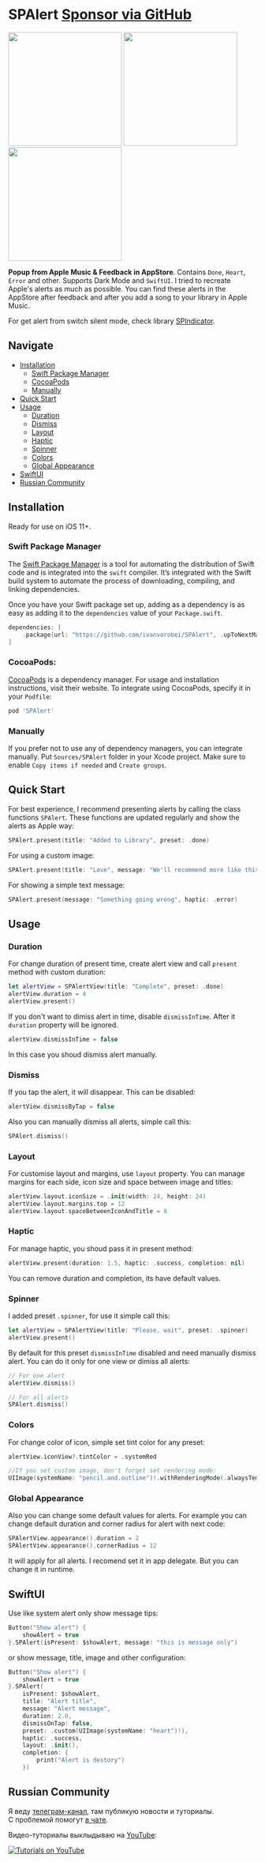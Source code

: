 # SPAlert [Sponsor via GitHub](https://github.com/sponsors/sparrowcode)

<p float="left">
<img src="https://cdn.ivanvorobei.io/github/spalert/done.gif" width="230">
<img src="https://cdn.ivanvorobei.io/github/spalert/heart.gif" width="230">
<img src="https://cdn.ivanvorobei.io/github/spalert/message.gif" width="230">
</p>

**Popup from Apple Music & Feedback in AppStore**. Contains `Done`, `Heart`, `Error` and other. Supports Dark Mode and `SwiftUI`.
I tried to recreate Apple's alerts as much as possible. You can find these alerts in the AppStore after feedback and after you add a song to your library in Apple Music.

For get alert from switch silent mode, check library [SPIndicator](https://github.com/ivanvorobei/SPIndicator).

## Navigate

- [Installation](#installation)
    - [Swift Package Manager](#swift-package-manager)
    - [CocoaPods](#cocoapods)
    - [Manually](#manually)
- [Quick Start](#quick-start)
- [Usage](#usage)
    - [Duration](#duration)
    - [Dismiss](#dismiss)
    - [Layout](#layout)
    - [Haptic](#haptic)
    - [Spinner](#spinner)
    - [Colors](#colors)
    - [Global Appearance](#global-appearance)
- [SwiftUI](#swiftui)
- [Russian Community](#russian-community)

## Installation

Ready for use on iOS 11+.

### Swift Package Manager

The [Swift Package Manager](https://swift.org/package-manager/) is a tool for automating the distribution of Swift code and is integrated into the `swift` compiler. It’s integrated with the Swift build system to automate the process of downloading, compiling, and linking dependencies.

Once you have your Swift package set up, adding as a dependency is as easy as adding it to the `dependencies` value of your `Package.swift`.

```swift
dependencies: [
    .package(url: "https://github.com/ivanvorobei/SPAlert", .upToNextMajor(from: "4.2.0"))
]
```

### CocoaPods:

[CocoaPods](https://cocoapods.org) is a dependency manager. For usage and installation instructions, visit their website. To integrate using CocoaPods, specify it in your `Podfile`:

```ruby
pod 'SPAlert'
```

### Manually

If you prefer not to use any of dependency managers, you can integrate manually. Put `Sources/SPAlert` folder in your Xcode project. Make sure to enable `Copy items if needed` and `Create groups`.

## Quick Start

For best experience, I recommend presenting alerts by calling the class functions `SPAlert`. These functions are updated regularly and show the alerts as Apple way: 

```swift
SPAlert.present(title: "Added to Library", preset: .done)
```

For using a custom image:

```swift 
SPAlert.present(title: "Love", message: "We'll recommend more like this in For You", preset: .custom(UIImage.init(named: "heart")!))
```

For showing a simple text message:

```swift 
SPAlert.present(message: "Something going wrong", haptic: .error)
```

## Usage

### Duration

For change duration of present time, create alert view and call `present` method with custom duration:

```swift
let alertView = SPAlertView(title: "Complete", preset: .done)
alertView.duration = 4
alertView.present()
```

If you don't want to dimiss alert in time, disable `dismissInTime`. After it `duration` property will be ignored.

```swift
alertView.dismissInTime = false
```

In this case you shoud dismiss alert manually.

### Dismiss

If you tap the alert, it will disappear. This can be disabled:

```swift
alertView.dismissByTap = false
```

Also you can manually dismiss all alerts, simple call this:

```swift
SPAlert.dismiss()
```

### Layout

For customise layout and margins, use `layout` property. You can manage margins for each side, icon size and space between image and titles:

```swift
alertView.layout.iconSize = .init(width: 24, height: 24)
alertView.layout.margins.top = 12
alertView.layout.spaceBetweenIconAndTitle = 8
```

### Haptic

For manage haptic, you shoud pass it in present method:

```swift
alertView.present(duration: 1.5, haptic: .success, completion: nil)
```

You can remove duration and completion, its have default values.

### Spinner

I added preset `.spinner`, for use it simple call this:

```swift
let alertView = SPAlertView(title: "Please, wait", preset: .spinner)
alertView.present()
```

By default for this preset `dismissInTime` disabled and need manually dismiss alert. You can do it only for one view or dimiss all alerts:

```swift
// For one alert
alertView.dismiss()

// For all alerts
SPAlert.dismiss()
```

### Colors

For change color of icon, simple set tint color for any preset:

```swift
alertView.iconView?.tintColor = .systemRed

//If you set custom image, don't forget set rendering mode:
UIImage(systemName: "pencil.and.outline")!.withRenderingMode(.alwaysTemplate)
```

### Global Appearance

Also you can change some default values for alerts. For example you can change default duration and corner radius for alert with next code:

```swift
SPAlertView.appearance().duration = 2
SPAlertView.appearance().cornerRadius = 12
```

It will apply for all alerts. I recomend set it in app delegate. But you can change it in runtime.

## SwiftUI

Use like system alert only show message tips:

```swift
Button("Show alert") {
    showAlert = true
}.SPAlert(isPresent: $showAlert, message: "this is message only")
```

or show message, title, image and other configuration:

```swift
Button("Show alert") {
    showAlert = true
}.SPAlert(
    isPresent: $showAlert, 
    title: "Alert title", 
    message: "Alert message",
    duration: 2.0, 
    dismissOnTap: false, 
    preset: .custom(UIImage(systemName: "heart")!), 
    haptic: .success, 
    layout: .init(), 
    completion: {
        print("Alert is destory")
    })
```

## Russian Community

Я веду [телеграм-канал](https://sparrowcode.io/telegram), там публикую новости и туториалы.<br>
С проблемой помогут [в чате](https://sparrowcode.io/telegram/chat).

Видео-туториалы выклыдываю на [YouTube](https://ivanvorobei.io/youtube):

[![Tutorials on YouTube](https://cdn.ivanvorobei.io/github/readme/youtube-preview.jpg)](https://ivanvorobei.io/youtube)
